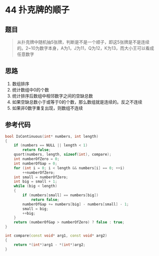 # 44 扑克牌的顺子
## 题目
> 从扑克牌中随机抽5张牌，判断是不是一个顺子，即这5张牌是不是连续的。2~10为数字本身，A为1，J为11，Q为12，K为13，而大小王可以看成任意数字
## 思路
1. 数组排序
2. 统计数组中0的个数
3. 统计排序后数组中相邻数字之间的空缺总数
4. 如果空缺总数小于或等于0的个数，那么数组就是连续的。反之不连续
5. 如果非0数字重复出现，则数组不连续

## 参考代码
```C++
bool IsContinuous(int* numbers, int length)
{
    if (numbers == NULL || length < 1)
        return false;
    qsort(numbers, length, sizeof(int), compare);
    int numberOfZero = 0;
    int numberOfGap = 0;
    for (int i = 0; i < length && numbers[i] == 0; ++i)
        ++numberOfZero;
    int small = numberOfZero;
    int big = small + 1;
    while (big < length)
    {
        if (numbers[small] == numbers[big])
            return false;
        numberOfGap += numbers[big] - numbers[small] - 1;
        small = big;
        ++big;
    }
    return (numberOfGap > numberOfZero) ? false : true;
}

int compare(const void* arg1, const void* arg2)
{
    return *(int*)arg1 - *(int*)arg2;
}
```